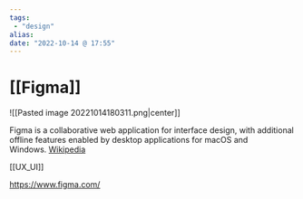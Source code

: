 ```yaml
---
tags:
 - "design"
alias: 
date: "2022-10-14 @ 17:55"
---
```

# [[Figma]]

![[Pasted image 20221014180311.png|center]]

Figma is a collaborative web application for interface design, with additional offline features enabled by desktop applications for macOS and Windows. [Wikipedia](https://en.wikipedia.org/wiki/Figma_(software))

[[UX_UI]]

https://www.figma.com/

